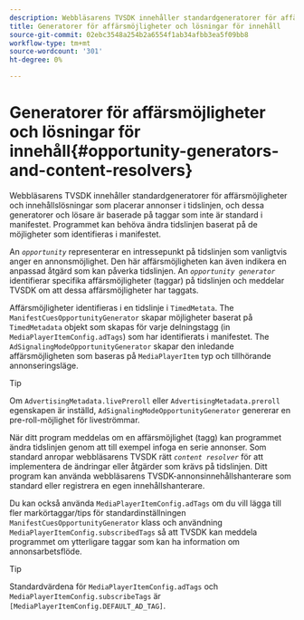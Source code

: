 ```yaml
---
description: Webbläsarens TVSDK innehåller standardgeneratorer för affärsmöjligheter och innehållslösningar som placerar annonser i tidslinjen, och dessa generatorer och lösare är baserade på taggar som inte är standard i manifestet. Programmet kan behöva ändra tidslinjen baserat på de möjligheter som identifieras i manifestet.
title: Generatorer för affärsmöjligheter och lösningar för innehåll
source-git-commit: 02ebc3548a254b2a6554f1ab34afbb3ea5f09bb8
workflow-type: tm+mt
source-wordcount: '301'
ht-degree: 0%

---
```


# Generatorer för affärsmöjligheter och lösningar för innehåll{#opportunity-generators-and-content-resolvers}

Webbläsarens TVSDK innehåller standardgeneratorer för affärsmöjligheter och innehållslösningar som placerar annonser i tidslinjen, och dessa generatorer och lösare är baserade på taggar som inte är standard i manifestet. Programmet kan behöva ändra tidslinjen baserat på de möjligheter som identifieras i manifestet.

An *`opportunity`* representerar en intressepunkt på tidslinjen som vanligtvis anger en annonsmöjlighet. Den här affärsmöjligheten kan även indikera en anpassad åtgärd som kan påverka tidslinjen. An *`opportunity generator`* identifierar specifika affärsmöjligheter (taggar) på tidslinjen och meddelar TVSDK om att dessa affärsmöjligheter har taggats.

Affärsmöjligheter identifieras i en tidslinje i `TimedMetata`. The `ManifestCuesOpportunityGenerator` skapar möjligheter baserat på `TimedMetadata` objekt som skapas för varje delningstagg (in `MediaPlayerItemConfig.adTags`) som har identifierats i manifestet. The `AdSignalingModeOpportunityGenerator` skapar den inledande affärsmöjligheten som baseras på `MediaPlayerItem` typ och tillhörande annonseringsläge.

>[!TIP]
>
>Om `AdvertisingMetadata.livePreroll` eller `AdvertisingMetadata.preroll` egenskapen är inställd, `AdSignalingModeOpportunityGenerator` genererar en pre-roll-möjlighet för liveströmmar.

När ditt program meddelas om en affärsmöjlighet (tagg) kan programmet ändra tidslinjen genom att till exempel infoga en serie annonser. Som standard anropar webbläsarens TVSDK rätt *`content resolver`* för att implementera de ändringar eller åtgärder som krävs på tidslinjen. Ditt program kan använda webbläsarens TVSDK-annonsinnehållshanterare som standard eller registrera en egen innehållshanterare.

Du kan också använda `MediaPlayerItemConfig.adTags` om du vill lägga till fler markörtaggar/tips för standardinställningen `ManifestCuesOpportunityGenerator` klass och användning `MediaPlayerItemConfig.subscribedTags` så att TVSDK kan meddela programmet om ytterligare taggar som kan ha information om annonsarbetsflöde.

>[!TIP]
>
>Standardvärdena för `MediaPlayerItemConfig.adTags` och `MediaPlayerItemConfig.subscribeTags` är `[MediaPlayerItemConfig.DEFAULT_AD_TAG]`.
